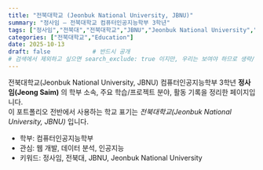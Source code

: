 ```yaml
---
title: "전북대학교 (Jeonbuk National University, JBNU)"
summary: "정사임 — 전북대학교 컴퓨터인공지능학부 3학년"
tags: ["정사임","전북대","전북대학교","JBNU","Jeonbuk National University","컴퓨터인공지능학부"]
categories: ["전북대학교","Education"]
date: 2025-10-13
draft: false            # 반드시 공개
# 검색에서 제외하고 싶으면 search_exclude: true 이지만, 우리는 보여야 하므로 생략/false
---
```


전북대학교(Jeonbuk National University, JBNU) 컴퓨터인공지능학부 3학년 **정사임(Jeong Saim)** 의 학부 소속, 주요 학습/프로젝트 분야, 활동 기록을 정리한 페이지입니다.  
이 포트폴리오 전반에서 사용하는 학교 표기는 *전북대학교(Jeonbuk National University, JBNU)* 입니다.

- 학부: 컴퓨터인공지능학부  
- 관심: 웹 개발, 데이터 분석, 인공지능  
- 키워드: 정사임, 전북대, JBNU, Jeonbuk National University
